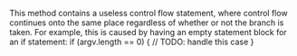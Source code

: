 This method contains a useless control flow statement, where control flow continues onto the same place regardless of whether or not the branch is taken. For example, this is caused by having an empty statement block for an if statement: if (argv.length == 0) { // TODO: handle this case }